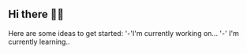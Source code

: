 ## Hi there 👋👋


Here are some ideas to get started:
'-'I'm currently working on...
'-' I'm currently learning..
